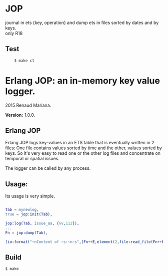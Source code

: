 JOP
===

journal in ets {key, operation} and dump ets in files sorted by dates and by keys.  
only R18

Test
-----

```sh
    $ make ct
```






# Erlang JOP: an in-memory key value logger. #

2015 Renaud Mariana.

__Version:__ 1.0.0.

## Erlang JOP

Erlang JOP logs key-values in an ETS table that is eventually written in 2 files:
One file contains values sorted by time and the other, values sorted by keys.
So it's very easy to read one or the other log files and concentrate on temporal or spatial issues. 

The logger can be called by any process.

Usage:
------

Its usage is very simple.

```erlang

Tab = mynewlog,
true = jop:init(Tab),

jop:log(Tab, issue_aa, {vv,112}),
...
Fn = jop:dump(Tab),

[io:format("~nContent of ~s:~n~s",[Fn++E,element(2,file:read_file(Fn++E))]) || E <- ["dates", "keys"]].
```


## Build

```
$ make
```

